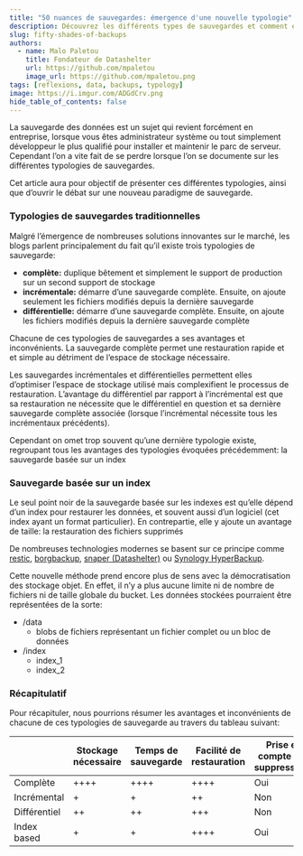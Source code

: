 ```yaml
---
title: "50 nuances de sauvegardes: émergence d'une nouvelle typologie"
description: Découvrez les différents types de sauvegardes et comment elles ont évolué au fil du temps
slug: fifty-shades-of-backups
authors:
  - name: Malo Paletou
    title: Fondateur de Datashelter
    url: https://github.com/mpaletou
    image_url: https://github.com/mpaletou.png
tags: [reflexions, data, backups, typology]
image: https://i.imgur.com/ADGdCrv.png
hide_table_of_contents: false
---
```


La sauvegarde des données est un sujet qui revient forcément en entreprise, lorsque vous êtes administrateur système ou tout simplement développeur le plus qualifié pour installer et maintenir le parc de serveur. Cependant l’on a vite fait de se perdre lorsque l’on se documente sur les différentes typologies de sauvegardes.

Cet article aura pour objectif de présenter ces différentes typologies, ainsi que d’ouvrir le débat sur une nouveau paradigme de sauvegarde.

### Typologies de sauvegardes traditionnelles

Malgré l’émergence de nombreuses solutions innovantes sur le marché, les blogs parlent principalement du fait qu’il existe trois typologies de sauvegarde:

- **complète:** duplique bêtement et simplement le support de production sur un second support de stockage
- **incrémentale:** démarre d’une sauvegarde complète. Ensuite, on ajoute seulement les fichiers modifiés depuis la dernière sauvegarde
- **différentielle:** démarre d’une sauvegarde complète. Ensuite, on ajoute les fichiers modifiés depuis la dernière sauvegarde complète

Chacune de ces typologies de sauvegardes a ses avantages et inconvénients. La sauvegarde complète permet une restauration rapide et et simple au détriment de l’espace de stockage nécessaire.

Les sauvegardes incrémentales et différentielles permettent elles d’optimiser l’espace de stockage utilisé mais complexifient le processus de restauration. L’avantage du différentiel par rapport à l’incrémental est que sa restauration ne nécessite que le différentiel en question et sa dernière sauvegarde complète associée (lorsque l’incrémental nécessite tous les incrémentaux précédents). 

Cependant on omet trop souvent qu’une dernière typologie existe, regroupant tous les avantages des typologies évoquées précédemment: la sauvegarde basée sur un index

### Sauvegarde basée sur un index

Le seul point noir de la sauvegarde basée sur les indexes est qu’elle dépend d’un index pour restaurer les données, et souvent aussi d’un logiciel (cet index ayant un format particulier). En contrepartie, elle y ajoute un avantage de taille: la restauration des fichiers supprimés

De nombreuses technologies modernes se basent sur ce principe comme [restic](https://restic.net/), [borgbackup](https://www.borgbackup.org/), [snaper (Datashelter)](https://datashelter.tech) ou [Synology HyperBackup](https://www.synology.com/fr-fr/dsm/feature/hyper_backup).

Cette nouvelle méthode prend encore plus de sens avec la démocratisation des stockage objet. En effet, il n’y a plus aucune limite ni de nombre de fichiers ni de taille globale du bucket. Les données stockées pourraient être représentées de la sorte:

- /data
    - blobs de fichiers représentant un fichier complet ou un bloc de données
- /index
    - index_1
    - index_2

### Récapitulatif

Pour récapituler, nous pourrions résumer les avantages et inconvénients de chacune de ces typologies de sauvegarde au travers du tableau suivant:

|  | Stockage nécessaire | Temps de sauvegarde | Facilité de restauration | Prise en compte des suppressions | Interdépendance entre les sauvegardes |
| --- | --- | --- | --- | --- | --- |
| Complète | ++++ | ++++ | ++++ | Oui | Aucune |
| Incrémental | + | + | ++ | Non | Totale |
| Différentiel | ++ | ++ | +++ | Non | Partielle |
| Index based | + | + | ++++ | Oui | Aucune |
